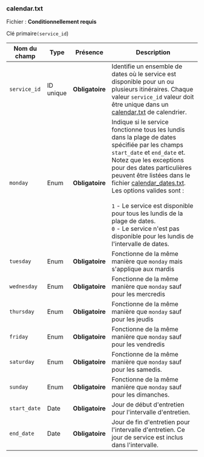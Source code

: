 ### calendar.txt

Fichier : **Conditionnellement requis**

Clé primaire`(service_id`)

| Nom du champ | Type      | Présence        | Description                                                                                                                                                                                                                                                                                                                                                                                                                                                                |
| ------------ | --------- | --------------- | -------------------------------------------------------------------------------------------------------------------------------------------------------------------------------------------------------------------------------------------------------------------------------------------------------------------------------------------------------------------------------------------------------------------------------------------------------------------------- |
| `service_id` | ID unique | **Obligatoire** | Identifie un ensemble de dates où le service est disponible pour un ou plusieurs itinéraires. Chaque valeur `service_id` valeur doit être unique dans un [calendar.txt](#calendartxt) de calendrier.                                                                                                                                                                                                                                                                       |
| `monday`     | Enum      | **Obligatoire** | Indique si le service fonctionne tous les lundis dans la plage de dates spécifiée par les champs `start_date` et `end_date` et. Notez que les exceptions pour des dates particulières peuvent être listées dans le fichier [calendar_dates.txt](#calendar_datestxt). Les options valides sont :<br /><br />`1` - Le service est disponible pour tous les lundis de la plage de dates.<br />`0` - Le service n'est pas disponible pour les lundis de l'intervalle de dates. |
| `tuesday`    | Enum      | **Obligatoire** | Fonctionne de la même manière que `monday` mais s'applique aux mardis                                                                                                                                                                                                                                                                                                                                                                                                      |
| `wednesday`  | Enum      | **Obligatoire** | Fonctionne de la même manière que `monday` sauf pour les mercredis                                                                                                                                                                                                                                                                                                                                                                                                         |
| `thursday`   | Enum      | **Obligatoire** | Fonctionne de la même manière que `monday` sauf pour les jeudis                                                                                                                                                                                                                                                                                                                                                                                                            |
| `friday`     | Enum      | **Obligatoire** | Fonctionne de la même manière que `monday` sauf pour les vendredis                                                                                                                                                                                                                                                                                                                                                                                                         |
| `saturday`   | Enum      | **Obligatoire** | Fonctionne de la même manière que `monday` sauf pour les samedis.                                                                                                                                                                                                                                                                                                                                                                                                          |
| `sunday`     | Enum      | **Obligatoire** | Fonctionne de la même manière que `monday` sauf pour les dimanches.                                                                                                                                                                                                                                                                                                                                                                                                        |
| `start_date` | Date      | **Obligatoire** | Jour de début d'entretien pour l'intervalle d'entretien.                                                                                                                                                                                                                                                                                                                                                                                                                   |
| `end_date`   | Date      | **Obligatoire** | Jour de fin d'entretien pour l'intervalle d'entretien. Ce jour de service est inclus dans l'intervalle.                                                                                                                                                                                                                                                                                                                                                                    |
